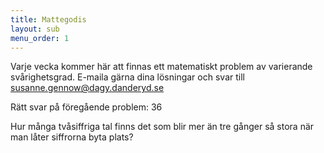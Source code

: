 ```yaml
---
title: Mattegodis
layout: sub
menu_order: 1
---
```


Varje vecka kommer här att finnas ett matematiskt problem av varierande svårighetsgrad. E-maila gärna dina lösningar och svar till
[susanne.gennow@dagy.danderyd.se](mailto:susanne.gennow@dagy.danderyd.se)

Rätt svar på föregående problem: 36

Hur många tvåsiffriga tal finns det som blir mer än tre gånger så stora när man låter siffrorna byta plats?
